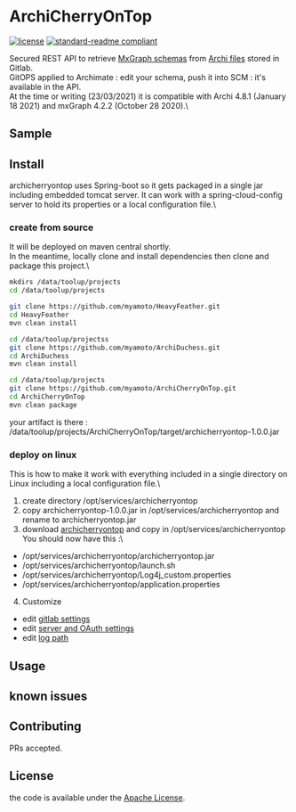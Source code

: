 # ArchiCherryOnTop

[![license](https://img.shields.io/github/license/myamoto/ArchiCherryOnTop.svg)](LICENSE)
[![standard-readme compliant](https://img.shields.io/badge/readme%20style-standard-brightgreen.svg?style=flat-square)](https://github.com/myamoto/ArchiCherryOnTop)

Secured REST API to retrieve [MxGraph schemas](https://jgraph.github.io/mxgraph/) from [Archi files](https://www.archimatetool.com/download) stored in Gitlab.\
GitOPS applied to Archimate : edit your schema, push it into SCM : it's available in the API.\
At the time or writing (23/03/2021) it is compatible with Archi 4.8.1 (January 18 2021) and mxGraph 4.2.2 (October 28 2020).\


## Sample


## Install

archicherryontop uses Spring-boot so it gets packaged in a single jar including embedded tomcat server. It can work with a spring-cloud-config server to hold its properties or a local configuration file.\

### create from source

It will be deployed on maven central shortly.\
In the meantime, locally clone and install dependencies then clone and package this project.\

```bash
mkdirs /data/toolup/projects
cd /data/toolup/projects

git clone https://github.com/myamoto/HeavyFeather.git
cd HeavyFeather
mvn clean install

cd /data/toolup/projectss
git clone https://github.com/myamoto/ArchiDuchess.git
cd ArchiDuchess
mvn clean install

cd /data/toolup/projects
git clone https://github.com/myamoto/ArchiCherryOnTop.git
cd ArchiCherryOnTop
mvn clean package
```

your artifact is there : /data/toolup/projects/ArchiCherryOnTop/target/archicherryontop-1.0.0.jar
### deploy on linux

This is how to make it work with everything included in a single directory on Linux including a local configuration file.\

1) create directory /opt/services/archicherryontop
2) copy archicherryontop-1.0.0.jar in /opt/services/archicherryontop and rename to archicherryontop.jar
3) download [archicherryontop](./src/deploy/archicherryontop) and copy in /opt/services/archicherryontop
You should now have this :\
- /opt/services/archicherryontop/archicherryontop.jar
- /opt/services/archicherryontop/launch.sh
- /opt/services/archicherryontop/Log4j_custom.properties
- /opt/services/archicherryontop/application.properties
4) Customize
- edit [gitlab settings](./src/deploy/archicherryontop/application.properties)
- edit [server and OAuth settings](./src/deploy/archicherryontop/launch.sh)
- edit [log path](./src/deploy/archicherryontop/Log4j_custom.properties#L7)

## Usage


## known issues

## Contributing

PRs accepted.

## License

the code is available under the [Apache License](LICENSE).
